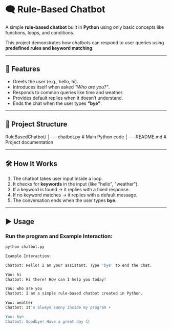 # 🗨️ Rule-Based Chatbot  

A simple **rule-based chatbot** built in **Python** using only basic concepts like functions, loops, and conditions.  

This project demonstrates how chatbots can respond to user queries using **predefined rules and keyword matching**.  

---

## 🚀 Features  
- Greets the user (e.g., hello, hi).  
- Introduces itself when asked *"Who are you?"*.  
- Responds to common queries like time and weather.  
- Provides default replies when it doesn’t understand.  
- Ends the chat when the user types **"bye"**.  

---

## 📂 Project Structure  

RuleBasedChatbot/
│── chatbot.py # Main Python code
│── README.md # Project documentation


---

## 🛠️ How It Works  
1. The chatbot takes user input inside a loop.  
2. It checks for **keywords** in the input (like "hello", "weather").  
3. If a keyword is found → it replies with a fixed response.  
4. If no keyword matches → it replies with a default message.  
5. The conversation ends when the user types **bye**.  

---

## ▶️ Usage  

### Run the program and Example Interaction:  
```bash
python chatbot.py

Example Interaction:

Chatbot: Hello! I am your assistant. Type 'bye' to end the chat.

You: hi  
Chatbot: Hi there! How can I help you today?  

You: who are you  
Chatbot: I am a simple rule-based chatbot created in Python.  

You: weather  
Chatbot: It's always sunny inside my program ☀️  

You: bye  
Chatbot: Goodbye! Have a great day 😊


